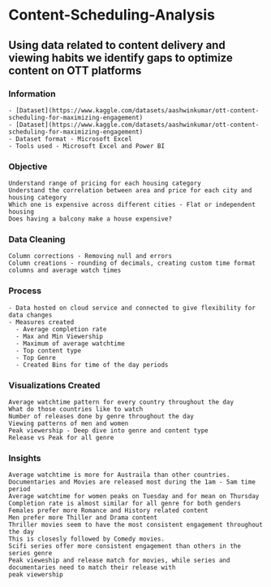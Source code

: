 # Content-Scheduling-Analysis

## Using data related to content delivery and viewing habits we identify gaps to optimize content on OTT platforms

### Information
    - [Dataset](https://www.kaggle.com/datasets/aashwinkumar/ott-content-scheduling-for-maximizing-engagement)
    - [Dataset](https://www.kaggle.com/datasets/aashwinkumar/ott-content-scheduling-for-maximizing-engagement)
    - Dataset format - Microsoft Excel
    - Tools used - Microsoft Excel and Power BI
    
### Objective
    Understand range of pricing for each housing category
    Understand the correlation between area and price for each city and housing category
    Which one is expensive across different cities - Flat or independent housing
    Does having a balcony make a house expensive?
    
### Data Cleaning
    Column corrections - Removing null and errors
    Column creations - rounding of decimals, creating custom time format columns and average watch times
    
### Process
    - Data hosted on cloud service and connected to give flexibility for data changes
    - Measures created
      - Average completion rate
      - Max and Min Viewership
      - Maximum of average watchtime
      - Top content type
      - Top Genre
      - Created Bins for time of the day periods
            
### Visualizations Created
    Average watchtime pattern for every country throughout the day
    What do those countries like to watch
    Number of releases done by genre throughout the day
    Viewing patterns of men and women
    Peak viewership - Deep dive into genre and content type
    Release vs Peak for all genre
    
    
### Insights
    Average watchtime is more for Austraila than other countries.
    Documentaries and Movies are released most during the 1am - 5am time period
    Average watchtime for women peaks on Tuesday and for mean on Thursday
    Completion rate is almost similar for all genre for both genders
    Females prefer more Romance and History related content
    Men prefer more Thiller and Drama content
    Thriller movies seem to have the most consistent engagement throughout the day
    This is closesly followed by Comedy movies.
    Scifi series offer more consistent engagement than others in the series genre
    Peak vieweship and release match for movies, while series and documentaries need to match their release with
    peak viewership
    
